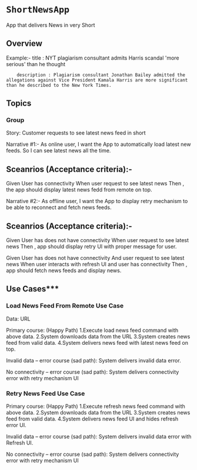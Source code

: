 # ``ShortNewsApp``

  App that delivers News in very Short

## Overview

Example:- title : NYT plagiarism consultant admits Harris scandal 'more serious' than he thought

        description : Plagiarism consultant Jonathan Bailey admitted the allegations against Vice President Kamala Harris are more significant than he described to the New York Times.

## Topics

### <!--@START_MENU_TOKEN@-->Group<!--@END_MENU_TOKEN@-->

Story: Customer requests to see latest news feed in short

Narrative #1:- 
As online user,
I want the App to automatically load latest new feeds.
So I can see latest news all the time.

## Sceanrios (Acceptance criteria):- 
Given User has connectivity
 When user request to see latest news 
  Then , the app should display latest news fedd from remote on top.


Narrative #2:- 
As offline user,
I want the App to display retry mechanism to be able to reconnect and fetch news feeds.

## Sceanrios (Acceptance criteria):- 

Given User has does not have connectivity
 When user request to see latest news 
  Then , app should display retry UI with proper message for user.

Given User has does not have connectivity
 And user request to see latest news 
 When user interacts with refresh UI and user has connectivity
  Then , app should fetch news feeds and  display news.


## Use Cases***

### Load News Feed From Remote Use Case

Data: 
    URL

Primary course: (Happy Path)
  1.Execute load news feed command with above data.
  2.System downloads data from the URL
  3.System creates news feed from valid data.
  4.System delivers news feed with latest news feed on top.

Invalid data – error course (sad path):
    System delivers invalid data error.

No connectivity – error course (sad path):
    System delivers connectivity error with retry mechanism UI 


### Retry News Feed Use Case

Primary course: (Happy Path)
  1.Execute refresh news feed command with above data.
  2.System downloads data from the URL
  3.System creates news feed from valid data.
  4.System delivers news feed UI and hides refresh error UI.

Invalid data – error course (sad path):
    System delivers invalid data error with Refresh UI.

No connectivity – error course (sad path):
    System delivers connectivity error with retry mechanism UI 

